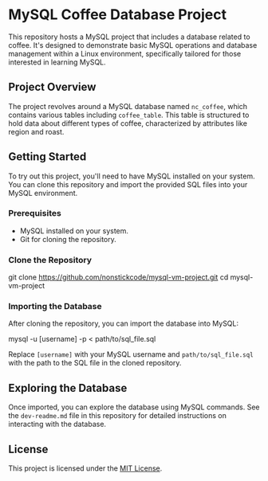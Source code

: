 # MySQL Coffee Database Project

This repository hosts a MySQL project that includes a database related to coffee. It's designed to demonstrate basic MySQL operations and database management within a Linux environment, specifically tailored for those interested in learning MySQL.

## Project Overview

The project revolves around a MySQL database named `nc_coffee`, which contains various tables including `coffee_table`. This table is structured to hold data about different types of coffee, characterized by attributes like region and roast.

## Getting Started

To try out this project, you'll need to have MySQL installed on your system. You can clone this repository and import the provided SQL files into your MySQL environment.

### Prerequisites

- MySQL installed on your system.
- Git for cloning the repository.

### Clone the Repository

git clone https://github.com/nonstickcode/mysql-vm-project.git
cd mysql-vm-project

### Importing the Database

After cloning the repository, you can import the database into MySQL:

mysql -u [username] -p < path/to/sql_file.sql

Replace `[username]` with your MySQL username and `path/to/sql_file.sql` with the path to the SQL file in the cloned repository.

## Exploring the Database

Once imported, you can explore the database using MySQL commands. See the `dev-readme.md` file in this repository for detailed instructions on interacting with the database.

## License

This project is licensed under the [MIT License](LICENSE).
